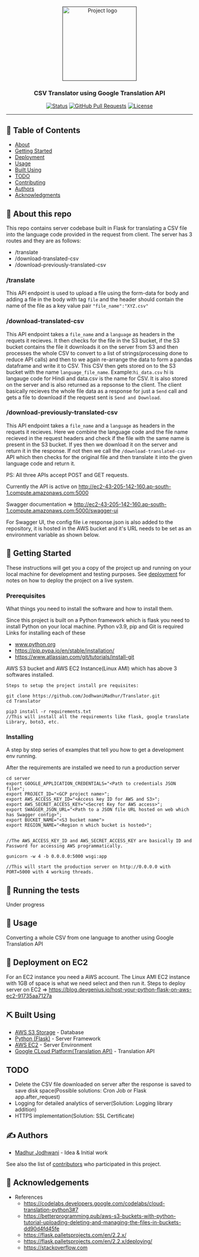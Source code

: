 <p align="center">
  <a href="" rel="noopener">
 <img width=200px height=200px src="https://miro.medium.com/max/512/0*vRWyllNNRZ7TCWTO.png" alt="Project logo"></a>
</p>

<h3 align="center">CSV Translator using Google Translation API</h3>

<div align="center">

[![Status](https://img.shields.io/badge/status-active-success.svg)]()
[![GitHub Pull Requests](https://img.shields.io/github/issues-pr/kylelobo/The-Documentation-Compendium.svg)](https://github.com/kylelobo/The-Documentation-Compendium/pulls)
[![License](https://img.shields.io/badge/license-MIT-blue.svg)](/LICENSE)

</div>

---

## 📝 Table of Contents

- [About](#about)
- [Getting Started](#getting_started)
- [Deployment](#deployment)
- [Usage](#usage)
- [Built Using](#built_using)
- [TODO](#todo)
- [Contributing](../CONTRIBUTING.md)
- [Authors](#authors)
- [Acknowledgments](#acknowledgement)

## 🧐 About this repo<a name = "about"></a>

This repo contains server codebase built in Flask for translating a CSV file into the language code provided in the request from client.
The server has 3 routes and they are as follows:
- /translate
- /download-translated-csv
- /download-previously-translated-csv

### /translate
This API endpoint is used to upload a file using the form-data for body and adding a file in the body with tag ```file``` and the header should contain the name of the file as a key value pair ```"file_name":"XYZ.csv"```

### /download-translated-csv
This API endpoint takes a ```file_name``` and a ```language``` as headers in the requets it recieves. It then checks for the file in the S3 bucket, if the S3 bucket contains the file it downloads it on the server from S3 and then processes the whole CSV to convert to a list of strings(processing done to reduce API calls) and then to we again re-arrange the data to form a pandas dataframe and write it to CSV. This CSV then gets stored on to the S3 bucket with the name ```language_file_name```. 
Example:```hi_data.csv``` hi is langauge code for Hindi and data.csv is the name for CSV.
It is also stored on the server and is also returned as a repsonse to the client. The client basically recieves the whole file data as a response for just a ```Send``` call and gets a file to download if the request sent is ```Send and Download```.

### /download-previously-translated-csv
This API endpoint takes a ```file_name``` and a ```language``` as headers in the requets it recieves. Here we combine the language code and the file name recieved in the request headers and check if the file with the same name is present in the S3 bucket. If yes then we download it on the server and return it in the response. If not then we call the ```/download-translated-csv``` API which then checks for the original file and then translate it into the given language code and return it.

PS: All three APIs accept POST and GET requests. 

Currently the API is active on http://ec2-43-205-142-160.ap-south-1.compute.amazonaws.com:5000

Swagger documentation => http://ec2-43-205-142-160.ap-south-1.compute.amazonaws.com:5000/swagger-ui

For Swagger UI, the config file i.e response.json is also added to the repository, it is hosted in the AWS bucket and it's URL needs to be set as an environment variable as shown below.

## 🏁 Getting Started <a name = "getting_started"></a>

These instructions will get you a copy of the project up and running on your local machine for development and testing purposes. See [deployment](#deployment) for notes on how to deploy the project on a live system.

### Prerequisites

What things you need to install the software and how to install them.


Since this project is built on a Python framework which is flask you need to install Python on your local machine.
Python v3.9, pip and Git is required
Links for installing each of these
- www.python.org
- https://pip.pypa.io/en/stable/installation/
- https://www.atlassian.com/git/tutorials/install-git

AWS S3 bucket and AWS EC2 Instance(Linux AMI) which has above 3 softwares installed.
```
Steps to setup the project install pre requisites:

git clone https://github.com/JodhwaniMadhur/Translator.git
cd Translator

pip3 install -r requirements.txt 
//This will install all the requirements like flask, google translate Library, boto3, etc.

```

### Installing

A step by step series of examples that tell you how to get a development env running.

After the requirements are installed we need to run a production server 
```
cd server
export GOOGLE_APPLICATION_CREDENTIALS="<Path to credentials JSON file>";
export PROJECT_ID="<GCP project name>";
export AWS_ACCESS_KEY_ID="<Access key ID for AWS and S3>";
export AWS_SECRET_ACCESS_KEY="<Secret Key for AWS access>";
export SWAGGER_JSON_URL="<Path to a JSON file URL hosted on web which has Swagger config>";
export BUCKET_NAME="<S3 bucket name">
export REGION_NAME="<Region n which bucket is hosted>";


//The AWS_ACCESS_KEY_ID and AWS_SECRET_ACCESS_KEY are basically ID and Password for accessing AWS programmatically.

gunicorn -w 4 -b 0.0.0.0:5000 wsgi:app

//This will start the production server on http://0.0.0.0 with PORT=5000 with 4 working threads.
```


## 🔧 Running the tests <a name = "tests"></a>

Under progress

## 🎈 Usage <a name="usage"></a>

Converting a whole CSV from one language to another using Google Translation API 

## 🚀 Deployment on EC2 <a name = "deployment"></a>

For an EC2 instance you need a AWS account. The Linux AMI EC2 instance with 1GB of space is what we need select and then run it. Steps to deploy server on EC2 => https://blog.devgenius.io/host-your-python-flask-on-aws-ec2-91735aa7127a

## ⛏️ Built Using <a name = "built_using"></a>

- [AWS S3 Storage](https://aws.amazon.com/s3/) - Database
- [Python (Flask)](https://flask.palletsprojects.com/en/2.2.x/) - Server Framework
- [AWS EC2](https://aws.amazon.com/ec2/) - Server Environment
- [Google CLoud Platform(Translation API)](https://www.googleadservices.com/pagead/aclk?sa=L&ai=DChcSEwiiqtOXv775AhVODysKHSB-ANkYABABGgJzZg&ohost=www.google.com&cid=CAESbOD22wviP2AMThTtKv8peLO9hp-N0u-u5G9TqkWAnMmaWnPUTgDehB55WjqNAGP7QW_JLTYiQYMnILFiym2aThoqHVHk5SxGXhkWx4Jons7Ox79KO-mZp5cXEVpRF3XrDfytbHcMAnVXJx7AuA&sig=AOD64_05OG0bPYxCOgzH1_At9-DmaoczGw&q&adurl&ved=2ahUKEwjWysuXv775AhVm5nMBHWUuADcQ0Qx6BAgDEAE) - Translation API

## TODO <a name ="todo"></a>
- Delete the CSV file downloaded on server after the response is saved to save disk space(Possible solutions: Cron Job or Flask app.after_request)
- Logging for detailed analytics of server(Solution: Logging library addition)
- HTTPS implementation(Solution: SSL Certificate)

## ✍️ Authors <a name = "authors"></a>

- [Madhur Jodhwani](https://github.com/JodhwaniMadhur) - Idea & Initial work

See also the list of [contributors](https://github.com/kylelobo/The-Documentation-Compendium/contributors) who participated in this project.

## 🎉 Acknowledgements <a name = "acknowledgement"></a>
- References
  - https://codelabs.developers.google.com/codelabs/cloud-translation-python3#7
  - https://betterprogramming.pub/aws-s3-buckets-with-python-tutorial-uploading-deleting-and-managing-the-files-in-buckets-dd90d4fd45fe
  - https://flask.palletsprojects.com/en/2.2.x/
  - https://flask.palletsprojects.com/en/2.2.x/deploying/
  - https://stackoverflow.com
